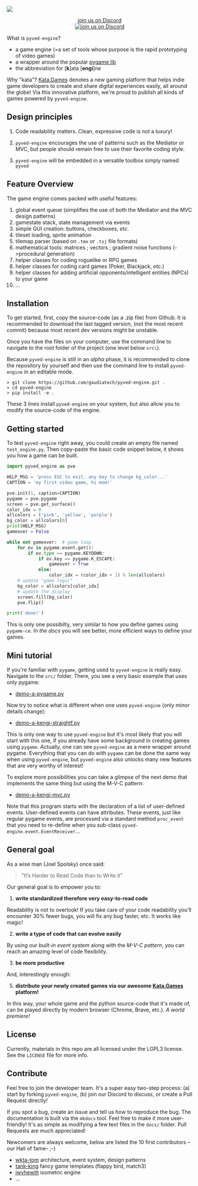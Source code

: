 <img src="https://gaudia-tech.com/shared/pyved-engine-logo.png"/>
<p align="center">
  <a href="https://discord.gg/SHdJhcWvQD">join us on Discord<br>
    <img alt="join us on Discord" src="https://img.shields.io/discord/876813074894561300.svg?label=&logo=discord&logoColor=ffffff&color=7389D8&labelColor=6A7EC2">
  </a>
</p>


What is `pyved-engine`?

* a game engine (=a set of tools whose purpose is the rapid prototyping of video games)
* a wrapper around the popular [pygame lib](https://github.com/pygame/pygame)
* the abbreviation for [__k__]ata [__engi__]ne

Why "kata"?
[Kata.Games](https://kata.games) denotes a new gaming platform that helps indie game developers to create and share
digital experiences easily, all around the globe!
Via this innovative platform, we're proud to publish all kinds of games powered by `pyved-engine`.


## Design principles

1. Code readability matters. Clean, expressive code is not a luxury!

2. `pyved-engine` encourages the use of patterns such as the Mediator or MVC,
but people should remain free to use their favorite coding style.

3. `pyved-engine` will be embedded in a versatile toolbox simply named `pyved`

## Feature Overview
The game engine comes packed with useful features:
1. global event queue (simplifies the use of both the Mediator and the MVC design patterns)
2. gamestate stack, state management via events 
3. simple GUI creation: buttons, checkboxes, *etc.* 
4. tileset loading, sprite animation
5. tilemap parser (based on `.tmx` or `.tsj` file formats)
6. mathematical tools: matrices ; vectors ; gradient noise functions (->procedural generation)
7. helper classes for coding roguelike or RPG games
8. helper classes for coding card games (Poker, Blackjack, *etc.*)
9. helper classes for adding artificial opponents/intelligent entities (NPCs) to your game
10. ...


## Installation
To get started, first, copy the source-code (as a .zip file) from Github. It is recommended to download the last tagged version,
(not the most recent commit) because most recent dev versions might be unstable.

Once you have the files on your computer, use the command line to navigate to the root folder of the project (one level below `src\`).

Because `pyved-engine` is still in an *alpha* phase,
it is recommended to clone the repository by yourself and
then use the command line to install `pyved-engine` in an editable
mode.
```shell
> git clone https://github.com/gaudiatech/pyved-engine.git .
> cd pyved-engine
> pip install -e .
```
These 3 lines install `pyved-engine` on your system, but also
allow you to modify the source-code of the engine.

## Getting started

To test `pyved-engine` right away, you could
create an empty file named `test_engine.py`.
Then copy-paste the basic code snippet below, it shows you how
a game can be built.
```python
import pyved_engine as pve

HELP_MSG = 'press ESC to exit, any key to change bg_color...'
CAPTION = 'my first video game, hi mom!'

pve.init(1, caption=CAPTION)
pygame = pve.pygame
screen = pve.get_surface()
color_idx = 0
allcolors = ('pink', 'yellow', 'purple')
bg_color = allcolors[0]
print(HELP_MSG)
gameover = False

while not gameover:  # game loop
    for ev in pygame.event.get():
        if ev.type == pygame.KEYDOWN:
            if ev.key == pygame.K_ESCAPE:
                gameover = True
            else:
                color_idx = (color_idx + 1) % len(allcolors)
    # update "game logic"
    bg_color = allcolors[color_idx]
    # update the display
    screen.fill(bg_color)
    pve.flip()

print('done!')
```
This is only one possibilty, very similar to how you 
define games using `pygame-ce`. In *the docs* you will see better,
more efficient ways to define your games.

## Mini tutorial
If you're familiar with `pygame`, getting used to `pyved-engine` is really easy.
Navigate to the `src/` folder. There, you see a very basic example that uses only pygame:
* [demo-a-pygame.py](https://github.com/gaudiatech/pyved-engine/blob/master/src/demo-a-pygame.py)

Now try to notice what is different when one uses `pyved-engine` (only minor details change):
* [demo-a-kengi-straightf.py](https://github.com/gaudiatech/pyved-engine/blob/master/src/demo-a-kengi-straightf.py)

This is only one way to use `pyved-engine` but it's most likely that you will start with this one,
if you already have some background in creating games using `pygame`.
Actually, one can see `pyved-engine` as a mere wrapper around pygame. Everything that you can do
with `pygame` can be done the same way when using `pyved-engine`, but `pyved-engine` also unlocks
many new features that are very worthy of interest!

To explore more possibilities you can take a glimpse of the next demo
that implements the same thing but using the M-V-C pattern:
* [demo-a-kengi-mvc.py](https://github.com/gaudiatech/pyved-engine/blob/master/src/demo-a-kengi-mvc.py)

Note that this program starts with the declaration
of a list of user-defined events. User-defined events can have attributes.
These events, just like regular pygame events, are processed via a standard method
`proc_event` that you need to re-define when you sub-class
`pyved-engine.event.EventReceiver`...

## General goal
As a wise man (Joel Spolsky) once said:
> "It’s Harder to Read Code than to Write it"

Our general goal is to empower you to:

1. **write standardized therefore very easy-to-read code**

Readability is not to overlook! If you take care of your code readability you'll encounter
30% fewer bugs, you will fix any bug faster, etc. It works like magic!

2. **write a type of code that can evolve easily**

By using our *built-in event system* along with the *M-V-C pattern*, you can reach
an amazing level of code flexibility.

3. **be more productive**

And, interestingly enough:

5. **distribute your newly created games via our awesome
[Kata.Games](https://kata.games) platform!**

In this way, your whole game and the python source-code that it's made of, can be
played directly by modern browser (Chrome, Brave, etc.). *A world premiere!*


## License
Currently, materials in this repo are all licensed under the LGPL3 license.
See the `LICENSE` file for more info.


## Contribute
Feel free to join the developer team. It's a super easy two-step process:
(a) start by forking `pyved-engine`,
 (b) join our Discord to discuss, or create a Pull Request directly!

If you spot a bug, create an issue and tell us how to reproduce the bug.
The documentation is built via the `mkdocs` tool. Feel free to make it more user-friendly! It's as simple as modifying a few text files in the `docs/` folder.
Pull Requests are much appreciated!

Newcomers are always welcome,
below are listed the 10 first contributors –our Hall of fame– ;-)
* [wkta-tom](https://github.com/wkta) architecture, event system, design patterns
* [tank-king](https://github.com/tank-king) fancy game templates (flappy bird, match3)
* [jwvhewitt](https://github.com/jwvhewitt) isometric engine
* ...
